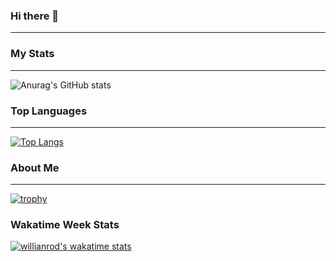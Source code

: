 ### Hi there 👋

---

### My Stats
---
![Anurag's GitHub stats](https://github-readme-stats.vercel.app/api?username=Bandruf&show_icons=true&theme=radical)

### Top Languages 
---
[![Top Langs](https://github-readme-stats.vercel.app/api/top-langs/?username=bandruf)](https://github.com/anuraghazra/github-readme-stats&theme=radical)

### About Me

---
[![trophy](https://github-profile-trophy.vercel.app/?username=ryo-ma&theme=onedark)](https://github.com/Bandruf/github-profile-trophy)

### Wakatime Week Stats

[![willianrod's wakatime stats](https://github-readme-stats.vercel.app/api/wakatime?username=Bandruf)](https://github.com/anuraghazra/github-readme-stats)
